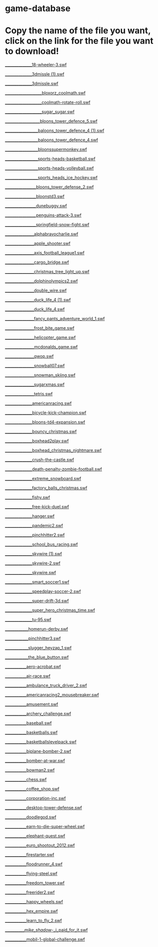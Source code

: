 # game-database
# Copy the name of the file you want, click  on the link for the file you want to download!
<a href="/NikMcNik/game-database/blob/master/___________5-miles-2-go.swf">
  <a href="______________18-wheeler-3.swf" </a>
<p>______________18-wheeler-3.swf</p>
<p>______________3dmissle (1).swf</p>
<p>______________3dmissle.swf</p>
<p>___________________bloxorz_coolmath.swf</p>
<p>___________________coolmath-rotate-roll.swf</p>
<p>___________________sugar_sugar.swf</p>
<p>__________________bloons_tower_defence_5.swf</p>
<p>_________________baloons_tower_defence_4 (1).swf</p>
<p>_________________baloons_tower_defence_4.swf</p>
<p>_________________bloonssupermonkey.swf</p>
<p>_________________sports-heads-basketball.swf</p>
<p>_________________sports-heads-volleyball.swf</p>
<p>_________________sports_heads_ice_hockey.swf</p>
<p>________________bloons_tower_defense_2.swf</p>
<p>________________bloonstd3.swf</p>
<p>________________dunebuggy.swf</p>
<p>________________penguins-attack-3.swf</p>
<p>________________springfield-snow-fight.swf</p>
<p>_______________alphabravocharlie.swf</p>
<p>_______________apple_shooter.swf</p>
<p>_______________axis_football_league1.swf</p>
<p>_______________cargo_bridge.swf</p>
<p>_______________christmas_tree_light_up.swf</p>
<p>_______________dolphinolympics2.swf</p>
<p>_______________double_wire.swf</p>
<p>_______________duck_life_4 (1).swf</p>
<p>_______________duck_life_4.swf</p>
<p>_______________fancy_pants_adventure_world_1.swf</p>
<p>_______________frost_bite_game.swf</p>
<p>_______________helicopter_game.swf</p>
<p>_______________mcdonalds_game.swf</p>
<p>_______________qwop.swf</p>
<p>_______________snowball07.swf</p>
<p>_______________snowman_skiing.swf</p>
<p>_______________sugarxmas.swf</p>
<p>_______________tetris.swf</p>
<p>______________americanracing.swf</p>
<p>______________bicycle-kick-champion.swf</p>
<p>______________bloons-td4-expansion.swf</p>
<p>______________bouncy_christmas.swf</p>
<p>______________boxhead2play.swf</p>
<p>______________boxhead_christmas_nightmare.swf</p>
<p>______________crush-the-castle.swf</p>
<p>______________death-penalty-zombie-football.swf</p>
<p>______________extreme_snowboard.swf</p>
<p>______________factory_balls_christmas.swf</p>
<p>______________fishy.swf</p>
<p>______________free-kick-duel.swf</p>
<p>______________hanger.swf</p>
<p>______________pandemic2.swf</p>
<p>______________pinchhitter2.swf</p>
<p>______________school_bus_racing.swf</p>
<p>______________skywire (1).swf</p>
<p>______________skywire-2.swf</p>
<p>______________skywire.swf</p>
<p>______________smart_soccer1.swf</p>
<p>______________speedplay-soccer-2.swf</p>
<p>______________super-drift-3d.swf</p>
<p>______________super_hero_christmas_time.swf</p>
<p>______________tu-95.swf</p>
<p>____________homerun-derby.swf</p>
<p>____________pinchhitter3.swf</p>
<p>____________slugger_heyzap_1.swf</p>
<p>____________the_blue_button.swf</p>
<p>___________aero-acrobat.swf</p>
<p>___________air-race.swf</p>
<p>___________ambulance_truck_driver_2.swf</p>
<p>___________americanracing2_mousebreaker.swf</p>
<p>___________amusement.swf</p>
<p>___________archery_challenge.swf</p>
<p>___________baseball.swf</p>
<p>___________basketballs.swf</p>
<p>___________basketballslevelpack.swf</p>
<p>___________biplane-bomber-2.swf</p>
<p>___________bomber-at-war.swf</p>
<p>___________bowman2.swf</p>
<p>___________chess.swf</p>
<p>___________coffee_shop.swf</p>
<p>___________corporation-inc.swf</p>
<p>___________desktop-tower-defense.swf</p>
<p>___________doodlegod.swf</p>
<p>___________earn-to-die-super-wheel.swf</p>
<p>___________elephant-quest.swf</p>
<p>___________euro_shootout_2012.swf</p>
<p>___________firestarter.swf</p>
<p>___________floodrunner_4.swf</p>
<p>___________flying-steel.swf</p>
<p>___________freedom_tower.swf</p>
<p>___________freerider2.swf</p>
<p>___________happy_wheels.swf</p>
<p>___________hex_empire.swf</p>
<p>___________learn_to_fly_2.swf</p>
<p>__________<em>mike_shadow</em>-_i_paid_for_it.swf</p>
<p>___________mobil-1-global-challenge.swf</p>
</a>
